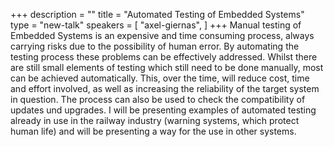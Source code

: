 +++
description = ""
title = "Automated Testing of Embedded Systems"
type = "new-talk"
speakers = [
        "axel-giernas",
]
+++
Manual testing of Embedded Systems is an expensive and time consuming process, always carrying risks due to the possibility of human error. By automating the testing process these problems can be effectively addressed. Whilst there are still small elements of testing which still need to be done manually, most can be achieved automatically. This, over the time, will reduce cost, time and effort involved, as well as increasing the reliability of the target system in question. The process can also be used to check the compatibility of updates und upgrades. I will be presenting examples of automated testing already in use in the railway industry (warning systems, which protect human life) and will be presenting a way for the use in other systems.
